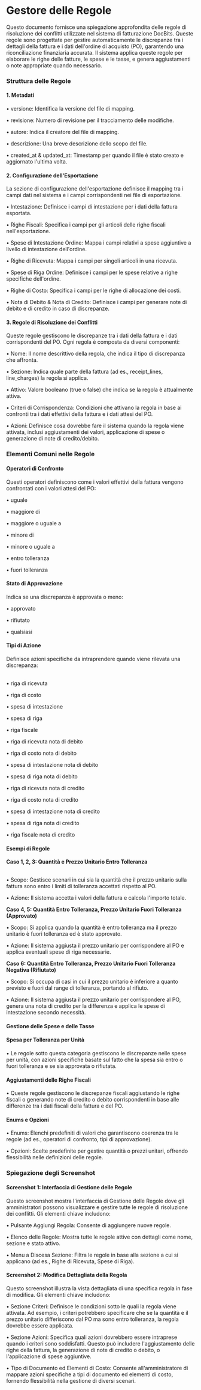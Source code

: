 # Gestore delle Regole

Questo documento fornisce una spiegazione approfondita delle regole di risoluzione dei conflitti utilizzate nel sistema di fatturazione DocBits. Queste regole sono progettate per gestire automaticamente le discrepanze tra i dettagli della fattura e i dati dell'ordine di acquisto (PO), garantendo una riconciliazione finanziaria accurata. Il sistema applica queste regole per elaborare le righe delle fatture, le spese e le tasse, e genera aggiustamenti o note appropriate quando necessario.

### Struttura delle Regole

#### 1. Metadati

• versione: Identifica la versione del file di mapping.

• revisione: Numero di revisione per il tracciamento delle modifiche.

• autore: Indica il creatore del file di mapping.

• descrizione: Una breve descrizione dello scopo del file.

• created\_at & updated\_at: Timestamp per quando il file è stato creato e aggiornato l'ultima volta.

#### 2. Configurazione dell'Esportazione

La sezione di configurazione dell'esportazione definisce il mapping tra i campi dati nel sistema e i campi corrispondenti nei file di esportazione.

• Intestazione: Definisce i campi di intestazione per i dati della fattura esportata.

• Righe Fiscali: Specifica i campi per gli articoli delle righe fiscali nell'esportazione.

• Spese di Intestazione Ordine: Mappa i campi relativi a spese aggiuntive a livello di intestazione dell'ordine.

• Righe di Ricevuta: Mappa i campi per singoli articoli in una ricevuta.

• Spese di Riga Ordine: Definisce i campi per le spese relative a righe specifiche dell'ordine.

• Righe di Costo: Specifica i campi per le righe di allocazione dei costi.

• Nota di Debito & Nota di Credito: Definisce i campi per generare note di debito e di credito in caso di discrepanze.

#### 3. Regole di Risoluzione dei Conflitti

Queste regole gestiscono le discrepanze tra i dati della fattura e i dati corrispondenti del PO. Ogni regola è composta da diversi componenti:

• Nome: Il nome descrittivo della regola, che indica il tipo di discrepanza che affronta.

• Sezione: Indica quale parte della fattura (ad es., receipt\_lines, line\_charges) la regola si applica.

• Attivo: Valore booleano (true o false) che indica se la regola è attualmente attiva.

• Criteri di Corrispondenza: Condizioni che attivano la regola in base ai confronti tra i dati effettivi della fattura e i dati attesi del PO.

• Azioni: Definisce cosa dovrebbe fare il sistema quando la regola viene attivata, inclusi aggiustamenti dei valori, applicazione di spese o generazione di note di credito/debito.

### Elementi Comuni nelle Regole

#### Operatori di Confronto

Questi operatori definiscono come i valori effettivi della fattura vengono confrontati con i valori attesi del PO:

• uguale

• maggiore di

• maggiore o uguale a

• minore di

• minore o uguale a

• entro tolleranza

• fuori tolleranza

#### Stato di Approvazione

Indica se una discrepanza è approvata o meno:

• approvato

• rifiutato

• qualsiasi

#### Tipi di Azione

Definisce azioni specifiche da intraprendere quando viene rilevata una discrepanza:

\
• riga di ricevuta

• riga di costo

• spesa di intestazione

• spesa di riga

• riga fiscale

• riga di ricevuta nota di debito

• riga di costo nota di debito

• spesa di intestazione nota di debito

• spesa di riga nota di debito

• riga di ricevuta nota di credito

• riga di costo nota di credito

• spesa di intestazione nota di credito

• spesa di riga nota di credito

• riga fiscale nota di credito

#### Esempi di Regole

**Caso 1, 2, 3: Quantità e Prezzo Unitario Entro Tolleranza**

\
• Scopo: Gestisce scenari in cui sia la quantità che il prezzo unitario sulla fattura sono entro i limiti di tolleranza accettati rispetto al PO.

• Azione: Il sistema accetta i valori della fattura e calcola l'importo totale.

**Caso 4, 5: Quantità Entro Tolleranza, Prezzo Unitario Fuori Tolleranza (Approvato)**

• Scopo: Si applica quando la quantità è entro tolleranza ma il prezzo unitario è fuori tolleranza ed è stato approvato.

• Azione: Il sistema aggiusta il prezzo unitario per corrispondere al PO e applica eventuali spese di riga necessarie.

**Caso 6: Quantità Entro Tolleranza, Prezzo Unitario Fuori Tolleranza Negativa (Rifiutato)**

• Scopo: Si occupa di casi in cui il prezzo unitario è inferiore a quanto previsto e fuori dal range di tolleranza, portando al rifiuto.

• Azione: Il sistema aggiusta il prezzo unitario per corrispondere al PO, genera una nota di credito per la differenza e applica le spese di intestazione secondo necessità.

#### Gestione delle Spese e delle Tasse

#### Spesa per Tolleranza per Unità

• Le regole sotto questa categoria gestiscono le discrepanze nelle spese per unità, con azioni specifiche basate sul fatto che la spesa sia entro o fuori tolleranza e se sia approvata o rifiutata.

#### Aggiustamenti delle Righe Fiscali

• Queste regole gestiscono le discrepanze fiscali aggiustando le righe fiscali o generando note di credito o debito corrispondenti in base alle differenze tra i dati fiscali della fattura e del PO.

#### Enums e Opzioni

• Enums: Elenchi predefiniti di valori che garantiscono coerenza tra le regole (ad es., operatori di confronto, tipi di approvazione).

• Opzioni: Scelte predefinite per gestire quantità o prezzi unitari, offrendo flessibilità nelle definizioni delle regole.

### Spiegazione degli Screenshot

#### Screenshot 1: Interfaccia di Gestione delle Regole

Questo screenshot mostra l'interfaccia di Gestione delle Regole dove gli amministratori possono visualizzare e gestire tutte le regole di risoluzione dei conflitti. Gli elementi chiave includono:

• Pulsante Aggiungi Regola: Consente di aggiungere nuove regole.

• Elenco delle Regole: Mostra tutte le regole attive con dettagli come nome, sezione e stato attivo.

• Menu a Discesa Sezione: Filtra le regole in base alla sezione a cui si applicano (ad es., Righe di Ricevuta, Spese di Riga).

#### Screenshot 2: Modifica Dettagliata della Regola

Questo screenshot illustra la vista dettagliata di una specifica regola in fase di modifica. Gli elementi chiave includono:

• Sezione Criteri: Definisce le condizioni sotto le quali la regola viene attivata. Ad esempio, i criteri potrebbero specificare che se la quantità e il prezzo unitario differiscono dal PO ma sono entro tolleranza, la regola dovrebbe essere applicata.

• Sezione Azioni: Specifica quali azioni dovrebbero essere intraprese quando i criteri sono soddisfatti. Questo può includere l'aggiustamento delle righe della fattura, la generazione di note di credito o debito, o l'applicazione di spese aggiuntive.

• Tipo di Documento ed Elementi di Costo: Consente all'amministratore di mappare azioni specifiche a tipi di documento ed elementi di costo, fornendo flessibilità nella gestione di diversi scenari.
